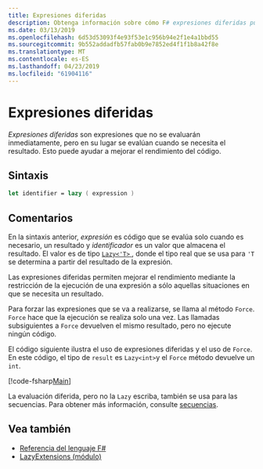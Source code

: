 ```yaml
---
title: Expresiones diferidas
description: Obtenga información sobre cómo F# expresiones diferidas pueden mejorar el rendimiento de las aplicaciones y bibliotecas.
ms.date: 03/13/2019
ms.openlocfilehash: 6d53d53093f4e93f53e1c956b94e2f1e4a1bbd55
ms.sourcegitcommit: 9b552addadfb57fab0b9e7852ed4f1f1b8a42f8e
ms.translationtype: MT
ms.contentlocale: es-ES
ms.lasthandoff: 04/23/2019
ms.locfileid: "61904116"
---
```

# <a name="lazy-expressions"></a>Expresiones diferidas

*Expresiones diferidas* son expresiones que no se evaluarán inmediatamente, pero en su lugar se evalúan cuando se necesita el resultado. Esto puede ayudar a mejorar el rendimiento del código.

## <a name="syntax"></a>Sintaxis

```fsharp
let identifier = lazy ( expression )
```

## <a name="remarks"></a>Comentarios

En la sintaxis anterior, *expresión* es código que se evalúa solo cuando es necesario, un resultado y *identificador* es un valor que almacena el resultado. El valor es de tipo [ `Lazy<'T>` ](https://msdn.microsoft.com/library/b29d0af5-6efb-4a55-a278-2662a4ecc489), donde el tipo real que se usa para `'T` se determina a partir del resultado de la expresión.

Las expresiones diferidas permiten mejorar el rendimiento mediante la restricción de la ejecución de una expresión a sólo aquellas situaciones en que se necesita un resultado.

Para forzar las expresiones que se va a realizarse, se llama al método `Force`. `Force` hace que la ejecución se realiza solo una vez. Las llamadas subsiguientes a `Force` devuelven el mismo resultado, pero no ejecute ningún código.

El código siguiente ilustra el uso de expresiones diferidas y el uso de `Force`. En este código, el tipo de `result` es `Lazy<int>`y el `Force` método devuelve un `int`.

[!code-fsharp[Main](../../../samples/snippets/fsharp/lang-ref-2/snippet73011.fs)]

La evaluación diferida, pero no la `Lazy` escriba, también se usa para las secuencias. Para obtener más información, consulte [secuencias](sequences.md).

## <a name="see-also"></a>Vea también

- [Referencia del lenguaje F#](index.md)
- [LazyExtensions (módulo)](https://msdn.microsoft.com/library/86671f40-84a0-402a-867d-ae596218d948)
